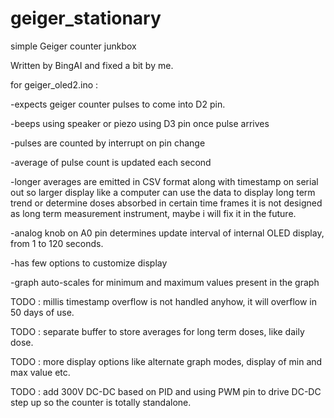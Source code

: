 # geiger_stationary
simple Geiger counter junkbox

Written by BingAI and fixed a bit by me. 

for geiger_oled2.ino :

-expects geiger counter pulses to come into D2 pin. 

-beeps using speaker or piezo using D3 pin once pulse arrives

-pulses are counted by interrupt on pin change 

-average of pulse count is updated each second

-longer averages are emitted in CSV format along with timestamp on serial out
 so larger display like a computer can use the data to display long term trend
 or determine doses absorbed in certain time frames
 it is not designed as long term measurement instrument, maybe i will fix it in the future. 

-analog knob on A0 pin determines update interval of internal OLED display, from 1 to 120 seconds. 

-has few options to customize display 

-graph auto-scales for minimum and maximum values present in the graph

TODO : millis timestamp overflow is not handled anyhow, it will overflow in 50 days of use. 

TODO : separate buffer to store averages for long term doses, like daily dose. 

TODO : more display options like alternate graph modes, display of min and max value etc. 

TODO : add 300V DC-DC based on PID and using PWM pin to drive DC-DC step up so the counter is totally standalone. 
